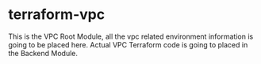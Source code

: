 # terraform-vpc

This is the VPC Root Module, all the vpc related environment information is going to be placed here. Actual VPC Terraform code is going to placed in the Backend Module.